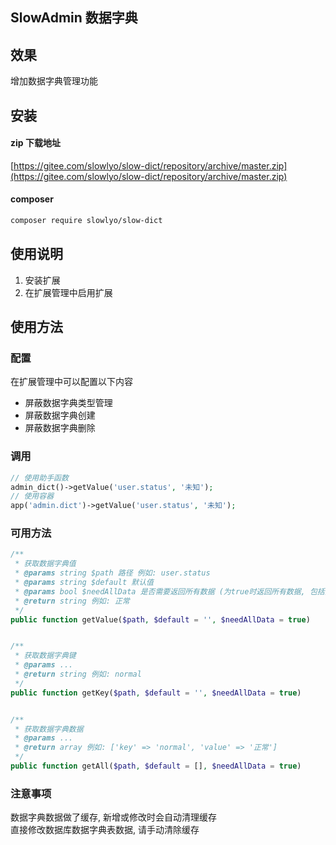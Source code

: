 ## SlowAdmin 数据字典

## 效果

增加数据字典管理功能

## 安装

#### zip 下载地址

[https://gitee.com/slowlyo/slow-dict/repository/archive/master.zip](https://gitee.com/slowlyo/slow-dict/repository/archive/master.zip)

#### composer

```bash
composer require slowlyo/slow-dict
```

## 使用说明

1. 安装扩展
2. 在扩展管理中启用扩展

## 使用方法

### 配置

在扩展管理中可以配置以下内容

- 屏蔽数据字典类型管理
- 屏蔽数据字典创建
- 屏蔽数据字典删除

### 调用

```php
// 使用助手函数
admin_dict()->getValue('user.status', '未知');
// 使用容器
app('admin.dict')->getValue('user.status', '未知');
```

### 可用方法

```php
/**
 * 获取数据字典值
 * @params string $path 路径 例如: user.status
 * @params string $default 默认值
 * @params bool $needAllData 是否需要返回所有数据 (为true时返回所有数据, 包括禁用数据和软删除数据)
 * @return string 例如: 正常
 */
public function getValue($path, $default = '', $needAllData = true)


/**
 * 获取数据字典键
 * @params ...
 * @return string 例如: normal
 */
public function getKey($path, $default = '', $needAllData = true)


/**
 * 获取数据字典数据
 * @params ...
 * @return array 例如: ['key' => 'normal', 'value' => '正常']
 */
public function getAll($path, $default = [], $needAllData = true)

```

### 注意事项

数据字典数据做了缓存, 新增或修改时会自动清理缓存  
直接修改数据库数据字典表数据, 请手动清除缓存
